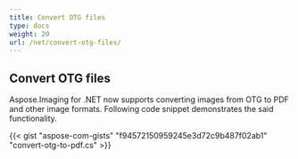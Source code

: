 ```yaml
---
title: Convert OTG files
type: docs
weight: 20
url: /net/convert-otg-files/
---
```


## **Convert OTG files**
Aspose.Imaging for .NET now supports converting images from OTG to PDF and other image formats. Following code snippet demonstrates the said functionality.

{{< gist "aspose-com-gists" "f94572150959245e3d72c9b487f02ab1" "convert-otg-to-pdf.cs" >}}

